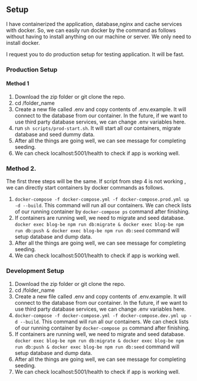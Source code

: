 ## Setup

I have containerized the application, database,nginx and cache services with docker. So, we can easily run docker by the command as follows without having to install anything on our machine or server. We only need to install docker.

I request you to do production setup for testing application. It will be fast. 

### Production Setup

#### Method 1

1. Download the zip folder or git clone the repo.
2. cd /folder_name
3. Create a new file called .env and copy contents of .env.example. It will connect to the database from our container. In the future, if we want to use third party database services, we can change .env variables here.
4. run `sh scripts/prod-start.sh`. It will start all our containers, migrate database and seed dummy data.
5. After all the things are going well, we can see message for completing seeding.
6. We can check localhost:5001/health to check if app is working well.

### Method 2.

The first three steps will be the same. If script from step 4 is not working , we can directly start containers by docker commands as follows.

1. `docker-compose -f docker-compose.yml -f docker-compose.prod.yml up -d --build`. This command will run all our containers. We can check lists of our running container by `docker-compose ps` command after finishing.
2. If containers are running well, we need to migrate and seed database. `docker exec blog-be npm run db:migrate & docker exec blog-be npm run db:push & docker exec blog-be npm run db:seed` command will setup database and dump data.
3. After all the things are going well, we can see message for completing seeding.
4. We can check localhost:5001/health to check if app is working well.


### Development Setup

1. Download the zip folder or git clone the repo.
2. cd /folder_name
3. Create a new file called .env and copy contents of .env.example. It will connect to the database from our container. In the future, if we want to use third party database services, we can change .env variables here.
4. `docker-compose -f docker-compose.yml -f docker-compose.dev.yml up -d --build`. This command will run all our containers. We can check lists of our running container by `docker-compose ps` command after finishing.
5. If containers are running well, we need to migrate and seed database. `docker exec blog-be npm run db:migrate & docker exec blog-be npm run db:push & docker exec blog-be npm run db:seed` command will setup database and dump data.
6. After all the things are going well, we can see message for completing seeding.
7. We can check localhost:5001/health to check if app is working well.